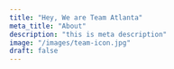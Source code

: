 ```yaml
---
title: "Hey, We are Team Atlanta"
meta_title: "About"
description: "this is meta description"
image: "/images/team-icon.jpg"
draft: false
---
```


